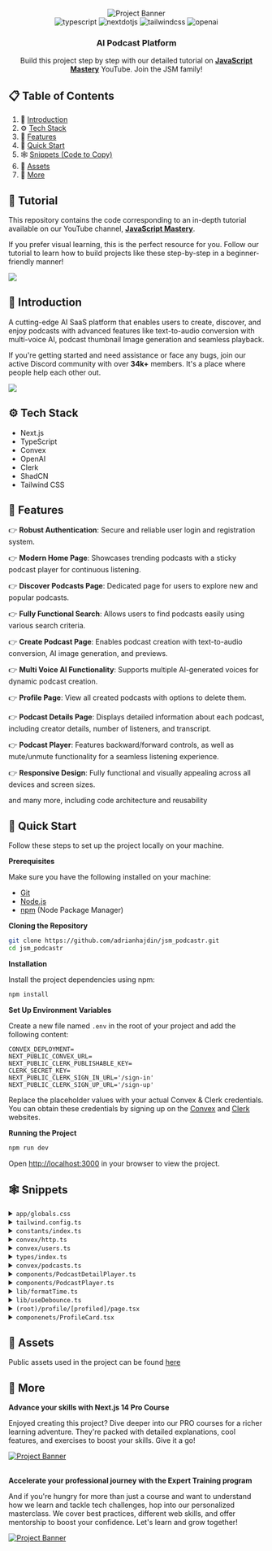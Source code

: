 <div align="center">
  <br />
      <img src="https://github.com/adrianhajdin/jsm_podcastr/assets/151519281/f61a58c2-f144-41f7-8bc9-5ad14752ceb3" alt="Project Banner">
    </a>
  <br />

  <div>
    <img src="https://img.shields.io/badge/-Typescript-black?style=for-the-badge&logoColor=white&logo=typescript&color=3178C6" alt="typescript" />
    <img src="https://img.shields.io/badge/-Next_._JS-black?style=for-the-badge&logoColor=white&logo=nextdotjs&color=000000" alt="nextdotjs" />
    <img src="https://img.shields.io/badge/-Tailwind_CSS-black?style=for-the-badge&logoColor=white&logo=tailwindcss&color=06B6D4" alt="tailwindcss" />
    <img src="https://img.shields.io/badge/-OpenAI-black?style=for-the-badge&logoColor=white&logo=openai&color=412991" alt="openai" />
  </div>

  <h3 align="center">AI Podcast Platform</h3>

   <div align="center">
     Build this project step by step with our detailed tutorial on <a href="https://www.youtube.com/@javascriptmastery/videos" target="_blank"><b>JavaScript Mastery</b></a> YouTube. Join the JSM family!
    </div>
</div>

## 📋 <a name="table">Table of Contents</a>

1. 🤖 [Introduction](#introduction)
2. ⚙️ [Tech Stack](#tech-stack)
3. 🔋 [Features](#features)
4. 🤸 [Quick Start](#quick-start)
5. 🕸️ [Snippets (Code to Copy)](#snippets)
6. 🔗 [Assets](#links)
7. 🚀 [More](#more)

## 🚨 Tutorial

This repository contains the code corresponding to an in-depth tutorial available on our YouTube channel, <a href="https://www.youtube.com/@javascriptmastery/videos" target="_blank"><b>JavaScript Mastery</b></a>. 

If you prefer visual learning, this is the perfect resource for you. Follow our tutorial to learn how to build projects like these step-by-step in a beginner-friendly manner!

<a href="https://youtu.be/zfAb95tJvZQ" target="_blank"><img src="https://github.com/sujatagunale/EasyRead/assets/151519281/1736fca5-a031-4854-8c09-bc110e3bc16d" /></a>

## <a name="introduction">🤖 Introduction</a>

A cutting-edge AI SaaS platform that enables users to create, discover, and enjoy podcasts with advanced features like text-to-audio conversion with multi-voice AI, podcast thumbnail Image generation and seamless playback. 

If you're getting started and need assistance or face any bugs, join our active Discord community with over **34k+** members. It's a place where people help each other out.

<a href="https://discord.com/invite/n6EdbFJ" target="_blank"><img src="https://github.com/sujatagunale/EasyRead/assets/151519281/618f4872-1e10-42da-8213-1d69e486d02e" /></a>

## <a name="tech-stack">⚙️ Tech Stack</a>

- Next.js
- TypeScript
- Convex
- OpenAI
- Clerk
- ShadCN
- Tailwind CSS

## <a name="features">🔋 Features</a>

👉 **Robust Authentication**: Secure and reliable user login and registration system.

👉 **Modern Home Page**: Showcases trending podcasts with a sticky podcast player for continuous listening.

👉 **Discover Podcasts Page**: Dedicated page for users to explore new and popular podcasts.

👉 **Fully Functional Search**: Allows users to find podcasts easily using various search criteria.

👉 **Create Podcast Page**: Enables podcast creation with text-to-audio conversion, AI image generation, and previews.

👉 **Multi Voice AI Functionality**: Supports multiple AI-generated voices for dynamic podcast creation.

👉 **Profile Page**: View all created podcasts with options to delete them.

👉 **Podcast Details Page**: Displays detailed information about each podcast, including creator details, number of listeners, and transcript.

👉 **Podcast Player**: Features backward/forward controls, as well as mute/unmute functionality for a seamless listening experience.

👉 **Responsive Design**: Fully functional and visually appealing across all devices and screen sizes.

and many more, including code architecture and reusability 

## <a name="quick-start">🤸 Quick Start</a>

Follow these steps to set up the project locally on your machine.

**Prerequisites**

Make sure you have the following installed on your machine:

- [Git](https://git-scm.com/)
- [Node.js](https://nodejs.org/en)
- [npm](https://www.npmjs.com/) (Node Package Manager)

**Cloning the Repository**

```bash
git clone https://github.com/adrianhajdin/jsm_podcastr.git
cd jsm_podcastr
```

**Installation**

Install the project dependencies using npm:

```bash
npm install
```

**Set Up Environment Variables**

Create a new file named `.env` in the root of your project and add the following content:

```env
CONVEX_DEPLOYMENT=
NEXT_PUBLIC_CONVEX_URL=
NEXT_PUBLIC_CLERK_PUBLISHABLE_KEY=
CLERK_SECRET_KEY=
NEXT_PUBLIC_CLERK_SIGN_IN_URL='/sign-in'
NEXT_PUBLIC_CLERK_SIGN_UP_URL='/sign-up'
```

Replace the placeholder values with your actual Convex & Clerk credentials. You can obtain these credentials by signing up on the [Convex](https://www.convex.dev/) and [Clerk](https://clerk.com/) websites.

**Running the Project**

```bash
npm run dev
```

Open [http://localhost:3000](http://localhost:3000) in your browser to view the project.

## <a name="snippets">🕸️ Snippets</a>

<details>
<summary><code>app/globals.css</code></summary>

```css
@tailwind base;
@tailwind components;
@tailwind utilities;

* {
  margin: 0;
  padding: 0;
  box-sizing: border-box;
}

html {
  background-color: #101114;
}

@layer utilities {
  .input-class {
    @apply text-16 placeholder:text-16 bg-black-1 rounded-[6px] placeholder:text-gray-1 border-none text-gray-1;
  }
  .podcast_grid {
    @apply grid grid-cols-1 gap-5 sm:grid-cols-2 lg:grid-cols-3 2xl:grid-cols-4;
  }
  .right_sidebar {
    @apply sticky right-0 top-0 flex w-[310px] flex-col overflow-y-hidden border-none bg-black-1 px-[30px] pt-8 max-xl:hidden;
  }
  .left_sidebar {
    @apply sticky left-0 top-0 flex w-fit flex-col  justify-between  border-none  bg-black-1 pt-8 text-white-1 max-md:hidden lg:w-[270px] lg:pl-8;
  }
  .generate_thumbnail {
    @apply mt-[30px] flex w-full max-w-[520px] flex-col justify-between gap-2 rounded-lg border border-black-6 bg-black-1 px-2.5 py-2 md:flex-row md:gap-0;
  }
  .image_div {
    @apply flex-center mt-5 h-[142px] w-full cursor-pointer flex-col gap-3 rounded-xl border-[3.2px] border-dashed border-black-6 bg-black-1;
  }
  .carousel_box {
    @apply relative flex h-fit aspect-square w-full flex-none cursor-pointer flex-col justify-end rounded-xl border-none;
  }
  .button_bold-16 {
    @apply text-[16px] font-bold text-white-1 transition-all duration-500;
  }
  .flex-center {
    @apply flex items-center justify-center;
  }
  .text-12 {
    @apply text-[12px] leading-normal;
  }
  .text-14 {
    @apply text-[14px] leading-normal;
  }
  .text-16 {
    @apply text-[16px] leading-normal;
  }
  .text-18 {
    @apply text-[18px] leading-normal;
  }
  .text-20 {
    @apply text-[20px] leading-normal;
  }
  .text-24 {
    @apply text-[24px] leading-normal;
  }
  .text-32 {
    @apply text-[32px] leading-normal;
  }
}

/* ===== custom classes ===== */

.custom-scrollbar::-webkit-scrollbar {
  width: 3px;
  height: 3px;
  border-radius: 2px;
}

.custom-scrollbar::-webkit-scrollbar-track {
  background: #15171c;
}

.custom-scrollbar::-webkit-scrollbar-thumb {
  background: #222429;
  border-radius: 50px;
}

.custom-scrollbar::-webkit-scrollbar-thumb:hover {
  background: #555;
}
/* Hide scrollbar for Chrome, Safari and Opera */
.no-scrollbar::-webkit-scrollbar {
  display: none;
}

/* Hide scrollbar for IE, Edge and Firefox */
.no-scrollbar {
  -ms-overflow-style: none; /* IE and Edge */
  scrollbar-width: none; /* Firefox */
}
.glassmorphism {
  background: rgba(255, 255, 255, 0.25);
  backdrop-filter: blur(4px);
  -webkit-backdrop-filter: blur(4px);
}
.glassmorphism-auth {
  background: rgba(6, 3, 3, 0.711);
  backdrop-filter: blur(4px);
  -webkit-backdrop-filter: blur(4px);
}
.glassmorphism-black {
  background: rgba(18, 18, 18, 0.64);
  backdrop-filter: blur(37px);
  -webkit-backdrop-filter: blur(37px);
}

/* ======= clerk overrides ======== */
.cl-socialButtonsIconButton {
  border: 2px solid #222429;
}
.cl-button {
  color: white;
}
.cl-socialButtonsProviderIcon__github {
  filter: invert(1);
}
.cl-internal-b3fm6y {
  background: #f97535;
}
.cl-formButtonPrimary {
  background: #f97535;
}
.cl-footerActionLink {
  color: #f97535;
}
.cl-headerSubtitle {
  color: #c5d0e6;
}
.cl-logoImage {
  width: 10rem;
  height: 3rem;
}
.cl-internal-4a7e9l {
  color: white;
}

.cl-userButtonPopoverActionButtonIcon {
  color: white;
}
.cl-internal-wkkub3 {
  color: #f97535;
}
```

</details>

<details>
<summary><code>tailwind.config.ts</code></summary>

```typescript
import type { Config } from "tailwindcss";

const config = {
  darkMode: ["class"],
  content: [
    "./pages/**/*.{ts,tsx}",
    "./components/**/*.{ts,tsx}",
    "./app/**/*.{ts,tsx}",
    "./src/**/*.{ts,tsx}",
  ],
  prefix: "",
  theme: {
    container: {
      center: true,
      padding: "2rem",
      screens: {
        "2xl": "1400px",
      },
    },
    extend: {
      colors: {
        white: {
          1: "#FFFFFF",
          2: "rgba(255, 255, 255, 0.72)",
          3: "rgba(255, 255, 255, 0.4)",
          4: "rgba(255, 255, 255, 0.64)",
          5: "rgba(255, 255, 255, 0.80)",
        },
        black: {
          1: "#15171C",
          2: "#222429",
          3: "#101114",
          4: "#252525",
          5: "#2E3036",
          6: "#24272C",
        },
        orange: {
          1: "#F97535",
        },
        gray: {
          1: "#71788B",
        },
      },
      backgroundImage: {
        "nav-focus":
          "linear-gradient(270deg, rgba(255, 255, 255, 0.06) 0%, rgba(255, 255, 255, 0.00) 100%)",
      },
      keyframes: {
        "accordion-down": {
          from: { height: "0" },
          to: { height: "var(--radix-accordion-content-height)" },
        },
        "accordion-up": {
          from: { height: "var(--radix-accordion-content-height)" },
          to: { height: "0" },
        },
      },
      animation: {
        "accordion-down": "accordion-down 0.2s ease-out",
        "accordion-up": "accordion-up 0.2s ease-out",
      },
    },
  },
  plugins: [require("tailwindcss-animate")],
} satisfies Config;

export default config;
```

</details>

<details>
<summary><code>constants/index.ts</code></summary>

```typescript
export const sidebarLinks = [
  {
    imgURL: "/icons/home.svg",
    route: "/",
    label: "Home",
  },
  {
    imgURL: "/icons/discover.svg",
    route: "/discover",
    label: "Discover",
  },
  {
    imgURL: "/icons/microphone.svg",
    route: "/create-podcast",
    label: "Create Podcast",
  },
];

export const voiceDetails = [
  {
    id: 1,
    name: "alloy",
  },
  {
    id: 2,
    name: "echo",
  },
  {
    id: 3,
    name: "fable",
  },
  {
    id: 4,
    name: "onyx",
  },
  {
    id: 5,
    name: "nova",
  },
  {
    id: 6,
    name: "shimmer",
  },
];

export const podcastData = [
  {
    id: 1,
    title: "The Joe Rogan Experience",
    description: "A long form, in-depth conversation",
    imgURL:
      "https://lovely-flamingo-139.convex.cloud/api/storage/3106b884-548d-4ba0-a179-785901f69806",
  },
  {
    id: 2,
    title: "The Futur",
    description: "This is how the news should sound",
    imgURL:
      "https://lovely-flamingo-139.convex.cloud/api/storage/16fbf9bd-d800-42bc-ac95-d5a586447bf6",
  },
  {
    id: 3,
    title: "Waveform",
    description: "Join Michelle Obama in conversation",
    imgURL:
      "https://lovely-flamingo-139.convex.cloud/api/storage/60f0c1d9-f2ac-4a96-9178-f01d78fa3733",
  },
  {
    id: 4,
    title: "The Tech Talks Daily Podcast",
    description: "This is how the news should sound",
    imgURL:
      "https://lovely-flamingo-139.convex.cloud/api/storage/5ba7ed1b-88b4-4c32-8d71-270f1c502445",
  },
  {
    id: 5,
    title: "GaryVee Audio Experience",
    description: "A long form, in-depth conversation",
    imgURL:
      "https://lovely-flamingo-139.convex.cloud/api/storage/ca7cb1a6-4919-4b2c-a73e-279a79ac6d23",
  },
  {
    id: 6,
    title: "Syntax ",
    description: "Join Michelle Obama in conversation",
    imgURL:
      "https://lovely-flamingo-139.convex.cloud/api/storage/b8ea40c7-aafb-401a-9129-73c515a73ab5",
  },
  {
    id: 7,
    title: "IMPAULSIVE",
    description: "A long form, in-depth conversation",
    imgURL:
      "https://lovely-flamingo-139.convex.cloud/api/storage/8a55d662-fe3f-4bcf-b78b-3b2f3d3def5c",
  },
  {
    id: 8,
    title: "Ted Tech",
    description: "This is how the news should sound",
    imgURL:
      "https://lovely-flamingo-139.convex.cloud/api/storage/221ee4bd-435f-42c3-8e98-4a001e0d806e",
  },
];
```

</details>

<details>
<summary><code>convex/http.ts</code></summary>

```typescript
// ===== reference links =====
// https://www.convex.dev/templates (open the link and choose for clerk than you will get the github link mentioned below)
// https://github.dev/webdevcody/thumbnail-critique/blob/6637671d72513cfe13d00cb7a2990b23801eb327/convex/schema.ts

import type { WebhookEvent } from "@clerk/nextjs/server";
import { httpRouter } from "convex/server";
import { Webhook } from "svix";

import { internal } from "./_generated/api";
import { httpAction } from "./_generated/server";

const handleClerkWebhook = httpAction(async (ctx, request) => {
  const event = await validateRequest(request);
  if (!event) {
    return new Response("Invalid request", { status: 400 });
  }
  switch (event.type) {
    case "user.created":
      await ctx.runMutation(internal.users.createUser, {
        clerkId: event.data.id,
        email: event.data.email_addresses[0].email_address,
        imageUrl: event.data.image_url,
        name: event.data.first_name as string,
      });
      break;
    case "user.updated":
      await ctx.runMutation(internal.users.updateUser, {
        clerkId: event.data.id,
        imageUrl: event.data.image_url,
        email: event.data.email_addresses[0].email_address,
      });
      break;
    case "user.deleted":
      await ctx.runMutation(internal.users.deleteUser, {
        clerkId: event.data.id as string,
      });
      break;
  }
  return new Response(null, {
    status: 200,
  });
});

const http = httpRouter();

http.route({
  path: "/clerk",
  method: "POST",
  handler: handleClerkWebhook,
});

const validateRequest = async (
  req: Request
): Promise<WebhookEvent | undefined> => {
  // key note : add the webhook secret variable to the environment variables field in convex dashboard setting
  const webhookSecret = process.env.CLERK_WEBHOOK_SECRET!;
  if (!webhookSecret) {
    throw new Error("CLERK_WEBHOOK_SECRET is not defined");
  }
  const payloadString = await req.text();
  const headerPayload = req.headers;
  const svixHeaders = {
    "svix-id": headerPayload.get("svix-id")!,
    "svix-timestamp": headerPayload.get("svix-timestamp")!,
    "svix-signature": headerPayload.get("svix-signature")!,
  };
  const wh = new Webhook(webhookSecret);
  const event = wh.verify(payloadString, svixHeaders);
  return event as unknown as WebhookEvent;
};

export default http;
```

</details>

<details>
<summary><code>convex/users.ts</code></summary>

```typescript
import { ConvexError, v } from "convex/values";

import { internalMutation, query } from "./_generated/server";

export const getUserById = query({
  args: { clerkId: v.string() },
  handler: async (ctx, args) => {
    const user = await ctx.db
      .query("users")
      .filter((q) => q.eq(q.field("clerkId"), args.clerkId))
      .unique();

    if (!user) {
      throw new ConvexError("User not found");
    }

    return user;
  },
});

// this query is used to get the top user by podcast count. first the podcast is sorted by views and then the user is sorted by total podcasts, so the user with the most podcasts will be at the top.
export const getTopUserByPodcastCount = query({
  args: {},
  handler: async (ctx, args) => {
    const user = await ctx.db.query("users").collect();

    const userData = await Promise.all(
      user.map(async (u) => {
        const podcasts = await ctx.db
          .query("podcasts")
          .filter((q) => q.eq(q.field("authorId"), u.clerkId))
          .collect();

        const sortedPodcasts = podcasts.sort((a, b) => b.views - a.views);

        return {
          ...u,
          totalPodcasts: podcasts.length,
          podcast: sortedPodcasts.map((p) => ({
            podcastTitle: p.podcastTitle,
            pocastId: p._id,
          })),
        };
      })
    );

    return userData.sort((a, b) => b.totalPodcasts - a.totalPodcasts);
  },
});

export const createUser = internalMutation({
  args: {
    clerkId: v.string(),
    email: v.string(),
    imageUrl: v.string(),
    name: v.string(),
  },
  handler: async (ctx, args) => {
    await ctx.db.insert("users", {
      clerkId: args.clerkId,
      email: args.email,
      imageUrl: args.imageUrl,
      name: args.name,
    });
  },
});

export const updateUser = internalMutation({
  args: {
    clerkId: v.string(),
    imageUrl: v.string(),
    email: v.string(),
  },
  async handler(ctx, args) {
    const user = await ctx.db
      .query("users")
      .filter((q) => q.eq(q.field("clerkId"), args.clerkId))
      .unique();

    if (!user) {
      throw new ConvexError("User not found");
    }

    await ctx.db.patch(user._id, {
      imageUrl: args.imageUrl,
      email: args.email,
    });

    const podcast = await ctx.db
      .query("podcasts")
      .filter((q) => q.eq(q.field("authorId"), args.clerkId))
      .collect();

    await Promise.all(
      podcast.map(async (p) => {
        await ctx.db.patch(p._id, {
          authorImageUrl: args.imageUrl,
        });
      })
    );
  },
});

export const deleteUser = internalMutation({
  args: { clerkId: v.string() },
  async handler(ctx, args) {
    const user = await ctx.db
      .query("users")
      .filter((q) => q.eq(q.field("clerkId"), args.clerkId))
      .unique();

    if (!user) {
      throw new ConvexError("User not found");
    }

    await ctx.db.delete(user._id);
  },
});
```

</details>

<details>
<summary><code>types/index.ts</code></summary>

```typescript
/* eslint-disable no-unused-vars */

import { Dispatch, SetStateAction } from "react";

import { Id } from "@/convex/_generated/dataModel";

export interface EmptyStateProps {
  title: string;
  search?: boolean;
  buttonText?: string;
  buttonLink?: string;
}

export interface TopPodcastersProps {
  _id: Id<"users">;
  _creationTime: number;
  email: string;
  imageUrl: string;
  clerkId: string;
  name: string;
  podcast: {
    podcastTitle: string;
    pocastId: Id<"podcasts">;
  }[];
  totalPodcasts: number;
}

export interface PodcastProps {
  _id: Id<"podcasts">;
  _creationTime: number;
  audioStorageId: Id<"_storage"> | null;
  user: Id<"users">;
  podcastTitle: string;
  podcastDescription: string;
  audioUrl: string | null;
  imageUrl: string | null;
  imageStorageId: Id<"_storage"> | null;
  author: string;
  authorId: string;
  authorImageUrl: string;
  voicePrompt: string;
  imagePrompt: string | null;
  voiceType: string;
  audioDuration: number;
  views: number;
}

export interface ProfilePodcastProps {
  podcasts: PodcastProps[];
  listeners: number;
}

export type VoiceType =
  | "alloy"
  | "echo"
  | "fable"
  | "onyx"
  | "nova"
  | "shimmer";

export interface GeneratePodcastProps {
  voiceType: VoiceType;
  setAudio: Dispatch<SetStateAction<string>>;
  audio: string;
  setAudioStorageId: Dispatch<SetStateAction<Id<"_storage"> | null>>;
  voicePrompt: string;
  setVoicePrompt: Dispatch<SetStateAction<string>>;
  setAudioDuration: Dispatch<SetStateAction<number>>;
}

export interface GenerateThumbnailProps {
  setImage: Dispatch<SetStateAction<string>>;
  setImageStorageId: Dispatch<SetStateAction<Id<"_storage"> | null>>;
  image: string;
  imagePrompt: string;
  setImagePrompt: Dispatch<SetStateAction<string>>;
}

export interface LatestPodcastCardProps {
  imgUrl: string;
  title: string;
  duration: string;
  index: number;
  audioUrl: string;
  author: string;
  views: number;
  podcastId: Id<"podcasts">;
}

export interface PodcastDetailPlayerProps {
  audioUrl: string;
  podcastTitle: string;
  author: string;
  isOwner: boolean;
  imageUrl: string;
  podcastId: Id<"podcasts">;
  imageStorageId: Id<"_storage">;
  audioStorageId: Id<"_storage">;
  authorImageUrl: string;
  authorId: string;
}

export interface AudioProps {
  title: string;
  audioUrl: string;
  author: string;
  imageUrl: string;
  podcastId: string;
}

export interface AudioContextType {
  audio: AudioProps | undefined;
  setAudio: React.Dispatch<React.SetStateAction<AudioProps | undefined>>;
}

export interface PodcastCardProps {
  imgUrl: string;
  title: string;
  description: string;
  podcastId: Id<"podcasts">;
}

export interface CarouselProps {
  fansLikeDetail: TopPodcastersProps[];
}

export interface ProfileCardProps {
  podcastData: ProfilePodcastProps;
  imageUrl: string;
  userFirstName: string;
}

export type UseDotButtonType = {
  selectedIndex: number;
  scrollSnaps: number[];
  onDotButtonClick: (index: number) => void;
};
```

</details>

<details>
<summary><code>convex/podcasts.ts</code></summary>

```typescript
import { ConvexError, v } from "convex/values";

import { mutation, query } from "./_generated/server";

// create podcast mutation
export const createPodcast = mutation({
  args: {
    audioStorageId: v.union(v.id("_storage"), v.null()),
    podcastTitle: v.string(),
    podcastDescription: v.string(),
    audioUrl: v.string(),
    imageUrl: v.string(),
    imageStorageId: v.union(v.id("_storage"), v.null()),
    voicePrompt: v.string(),
    imagePrompt: v.string(),
    voiceType: v.string(),
    views: v.number(),
    audioDuration: v.number(),
  },
  handler: async (ctx, args) => {
    const identity = await ctx.auth.getUserIdentity();

    if (!identity) {
      throw new ConvexError("User not authenticated");
    }

    const user = await ctx.db
      .query("users")
      .filter((q) => q.eq(q.field("email"), identity.email))
      .collect();

    if (user.length === 0) {
      throw new ConvexError("User not found");
    }

    return await ctx.db.insert("podcasts", {
      audioStorageId: args.audioStorageId,
      user: user[0]._id,
      podcastTitle: args.podcastTitle,
      podcastDescription: args.podcastDescription,
      audioUrl: args.audioUrl,
      imageUrl: args.imageUrl,
      imageStorageId: args.imageStorageId,
      author: user[0].name,
      authorId: user[0].clerkId,
      voicePrompt: args.voicePrompt,
      imagePrompt: args.imagePrompt,
      voiceType: args.voiceType,
      views: args.views,
      authorImageUrl: user[0].imageUrl,
      audioDuration: args.audioDuration,
    });
  },
});

// this mutation is required to generate the url after uploading the file to the storage.
export const getUrl = mutation({
  args: {
    storageId: v.id("_storage"),
  },
  handler: async (ctx, args) => {
    return await ctx.storage.getUrl(args.storageId);
  },
});

// this query will get all the podcasts based on the voiceType of the podcast , which we are showing in the Similar Podcasts section.
export const getPodcastByVoiceType = query({
  args: {
    podcastId: v.id("podcasts"),
  },
  handler: async (ctx, args) => {
    const podcast = await ctx.db.get(args.podcastId);

    return await ctx.db
      .query("podcasts")
      .filter((q) =>
        q.and(
          q.eq(q.field("voiceType"), podcast?.voiceType),
          q.neq(q.field("_id"), args.podcastId)
        )
      )
      .collect();
  },
});

// this query will get all the podcasts.
export const getAllPodcasts = query({
  handler: async (ctx) => {
    return await ctx.db.query("podcasts").order("desc").collect();
  },
});

// this query will get the podcast by the podcastId.
export const getPodcastById = query({
  args: {
    podcastId: v.id("podcasts"),
  },
  handler: async (ctx, args) => {
    return await ctx.db.get(args.podcastId);
  },
});

// this query will get the podcasts based on the views of the podcast , which we are showing in the Trending Podcasts section.
export const getTrendingPodcasts = query({
  handler: async (ctx) => {
    const podcast = await ctx.db.query("podcasts").collect();

    return podcast.sort((a, b) => b.views - a.views).slice(0, 8);
  },
});

// this query will get the podcast by the authorId.
export const getPodcastByAuthorId = query({
  args: {
    authorId: v.string(),
  },
  handler: async (ctx, args) => {
    const podcasts = await ctx.db
      .query("podcasts")
      .filter((q) => q.eq(q.field("authorId"), args.authorId))
      .collect();

    const totalListeners = podcasts.reduce(
      (sum, podcast) => sum + podcast.views,
      0
    );

    return { podcasts, listeners: totalListeners };
  },
});

// this query will get the podcast by the search query.
export const getPodcastBySearch = query({
  args: {
    search: v.string(),
  },
  handler: async (ctx, args) => {
    if (args.search === "") {
      return await ctx.db.query("podcasts").order("desc").collect();
    }

    const authorSearch = await ctx.db
      .query("podcasts")
      .withSearchIndex("search_author", (q) => q.search("author", args.search))
      .take(10);

    if (authorSearch.length > 0) {
      return authorSearch;
    }

    const titleSearch = await ctx.db
      .query("podcasts")
      .withSearchIndex("search_title", (q) =>
        q.search("podcastTitle", args.search)
      )
      .take(10);

    if (titleSearch.length > 0) {
      return titleSearch;
    }

    return await ctx.db
      .query("podcasts")
      .withSearchIndex("search_body", (q) =>
        q.search("podcastDescription" || "podcastTitle", args.search)
      )
      .take(10);
  },
});

// this mutation will update the views of the podcast.
export const updatePodcastViews = mutation({
  args: {
    podcastId: v.id("podcasts"),
  },
  handler: async (ctx, args) => {
    const podcast = await ctx.db.get(args.podcastId);

    if (!podcast) {
      throw new ConvexError("Podcast not found");
    }

    return await ctx.db.patch(args.podcastId, {
      views: podcast.views + 1,
    });
  },
});

// this mutation will delete the podcast.
export const deletePodcast = mutation({
  args: {
    podcastId: v.id("podcasts"),
    imageStorageId: v.id("_storage"),
    audioStorageId: v.id("_storage"),
  },
  handler: async (ctx, args) => {
    const podcast = await ctx.db.get(args.podcastId);

    if (!podcast) {
      throw new ConvexError("Podcast not found");
    }

    await ctx.storage.delete(args.imageStorageId);
    await ctx.storage.delete(args.audioStorageId);
    return await ctx.db.delete(args.podcastId);
  },
});
```

</details>

<details>
<summary><code>components/PodcastDetailPlayer.ts</code></summary>

```typescript
"use client";
import { useMutation } from "convex/react";
import Image from "next/image";
import { useRouter } from "next/navigation";
import { useState } from "react";

import { api } from "@/convex/_generated/api";
import { useAudio } from "@/providers/AudioProvider";
import { PodcastDetailPlayerProps } from "@/types";

import LoaderSpinner from "./Loader";
import { Button } from "./ui/button";
import { useToast } from "./ui/use-toast";

const PodcastDetailPlayer = ({
  audioUrl,
  podcastTitle,
  author,
  imageUrl,
  podcastId,
  imageStorageId,
  audioStorageId,
  isOwner,
  authorImageUrl,
  authorId,
}: PodcastDetailPlayerProps) => {
  const router = useRouter();
  const { setAudio } = useAudio();
  const { toast } = useToast();
  const [isDeleting, setIsDeleting] = useState(false);
  const deletePodcast = useMutation(api.podcasts.deletePodcast);

  const handleDelete = async () => {
    try {
      await deletePodcast({ podcastId, imageStorageId, audioStorageId });
      toast({
        title: "Podcast deleted",
      });
      router.push("/");
    } catch (error) {
      console.error("Error deleting podcast", error);
      toast({
        title: "Error deleting podcast",
        variant: "destructive",
      });
    }
  };

  const handlePlay = () => {
    setAudio({
      title: podcastTitle,
      audioUrl,
      imageUrl,
      author,
      podcastId,
    });
  };

  if (!imageUrl || !authorImageUrl) return <LoaderSpinner />;

  return (
    <div className="mt-6 flex w-full justify-between max-md:justify-center">
      <div className="flex flex-col gap-8 max-md:items-center md:flex-row">
        <Image
          src={imageUrl}
          width={250}
          height={250}
          alt="Podcast image"
          className="aspect-square rounded-lg"
        />
        <div className="flex w-full flex-col gap-5 max-md:items-center md:gap-9">
          <article className="flex flex-col gap-2 max-md:items-center">
            <h1 className="text-32 font-extrabold tracking-[-0.32px] text-white-1">
              {podcastTitle}
            </h1>
            <figure
              className="flex cursor-pointer items-center gap-2"
              onClick={() => {
                router.push(`/profile/${authorId}`);
              }}
            >
              <Image
                src={authorImageUrl}
                width={30}
                height={30}
                alt="Caster icon"
                className="size-[30px] rounded-full object-cover"
              />
              <h2 className="text-16 font-normal text-white-3">{author}</h2>
            </figure>
          </article>

          <Button
            onClick={handlePlay}
            className="text-16 w-full max-w-[250px] bg-orange-1 font-extrabold text-white-1"
          >
            <Image
              src="/icons/Play.svg"
              width={20}
              height={20}
              alt="random play"
            />{" "}
            &nbsp; Play podcast
          </Button>
        </div>
      </div>
      {isOwner && (
        <div className="relative mt-2">
          <Image
            src="/icons/three-dots.svg"
            width={20}
            height={30}
            alt="Three dots icon"
            className="cursor-pointer"
            onClick={() => setIsDeleting((prev) => !prev)}
          />
          {isDeleting && (
            <div
              className="absolute -left-32 -top-2 z-10 flex w-32 cursor-pointer justify-center gap-2 rounded-md bg-black-6 py-1.5 hover:bg-black-2"
              onClick={handleDelete}
            >
              <Image
                src="/icons/delete.svg"
                width={16}
                height={16}
                alt="Delete icon"
              />
              <h2 className="text-16 font-normal text-white-1">Delete</h2>
            </div>
          )}
        </div>
      )}
    </div>
  );
};

export default PodcastDetailPlayer;
```

</details>

<details>
<summary><code>components/PodcastPlayer.ts</code></summary>

```typescript
"use client";
import Image from "next/image";
import Link from "next/link";
import { useEffect, useRef, useState } from "react";

import { formatTime } from "@/lib/formatTime";
import { cn } from "@/lib/utils";
import { useAudio } from "@/providers/AudioProvider";

import { Progress } from "./ui/progress";

const PodcastPlayer = () => {
  const audioRef = useRef<HTMLAudioElement>(null);
  const [isPlaying, setIsPlaying] = useState(false);
  const [duration, setDuration] = useState(0);
  const [isMuted, setIsMuted] = useState(false);
  const [currentTime, setCurrentTime] = useState(0);
  const { audio } = useAudio();

  const togglePlayPause = () => {
    if (audioRef.current?.paused) {
      audioRef.current?.play();
      setIsPlaying(true);
    } else {
      audioRef.current?.pause();
      setIsPlaying(false);
    }
  };

  const toggleMute = () => {
    if (audioRef.current) {
      audioRef.current.muted = !isMuted;
      setIsMuted((prev) => !prev);
    }
  };

  const forward = () => {
    if (
      audioRef.current &&
      audioRef.current.currentTime &&
      audioRef.current.duration &&
      audioRef.current.currentTime + 5 < audioRef.current.duration
    ) {
      audioRef.current.currentTime += 5;
    }
  };

  const rewind = () => {
    if (audioRef.current && audioRef.current.currentTime - 5 > 0) {
      audioRef.current.currentTime -= 5;
    } else if (audioRef.current) {
      audioRef.current.currentTime = 0;
    }
  };

  useEffect(() => {
    const updateCurrentTime = () => {
      if (audioRef.current) {
        setCurrentTime(audioRef.current.currentTime);
      }
    };

    const audioElement = audioRef.current;
    if (audioElement) {
      audioElement.addEventListener("timeupdate", updateCurrentTime);

      return () => {
        audioElement.removeEventListener("timeupdate", updateCurrentTime);
      };
    }
  }, []);

  useEffect(() => {
    const audioElement = audioRef.current;
    if (audio?.audioUrl) {
      if (audioElement) {
        audioElement.play().then(() => {
          setIsPlaying(true);
        });
      }
    } else {
      audioElement?.pause();
      setIsPlaying(true);
    }
  }, [audio]);
  const handleLoadedMetadata = () => {
    if (audioRef.current) {
      setDuration(audioRef.current.duration);
    }
  };

  const handleAudioEnded = () => {
    setIsPlaying(false);
  };

  return (
    <div
      className={cn("sticky bottom-0 left-0 flex size-full flex-col", {
        hidden: !audio?.audioUrl || audio?.audioUrl === "",
      })}
    >
      {/* change the color for indicator inside the Progress component in ui folder */}
      <Progress
        value={(currentTime / duration) * 100}
        className="w-full"
        max={duration}
      />
      <section className="glassmorphism-black flex h-[112px] w-full items-center justify-between px-4 max-md:justify-center max-md:gap-5 md:px-12">
        <audio
          ref={audioRef}
          src={audio?.audioUrl}
          className="hidden"
          onLoadedMetadata={handleLoadedMetadata}
          onEnded={handleAudioEnded}
        />
        <div className="flex items-center gap-4 max-md:hidden">
          <Link href={`/podcast/${audio?.podcastId}`}>
            <Image
              src={audio?.imageUrl! || "/images/player1.png"}
              width={64}
              height={64}
              alt="player1"
              className="aspect-square rounded-xl"
            />
          </Link>
          <div className="flex w-[160px] flex-col">
            <h2 className="text-14 truncate font-semibold text-white-1">
              {audio?.title}
            </h2>
            <p className="text-12 font-normal text-white-2">{audio?.author}</p>
          </div>
        </div>
        <div className="flex-center cursor-pointer gap-3 md:gap-6">
          <div className="flex items-center gap-1.5">
            <Image
              src={"/icons/reverse.svg"}
              width={24}
              height={24}
              alt="rewind"
              onClick={rewind}
            />
            <h2 className="text-12 font-bold text-white-4">-5</h2>
          </div>
          <Image
            src={isPlaying ? "/icons/Pause.svg" : "/icons/Play.svg"}
            width={30}
            height={30}
            alt="play"
            onClick={togglePlayPause}
          />
          <div className="flex items-center gap-1.5">
            <h2 className="text-12 font-bold text-white-4">+5</h2>
            <Image
              src={"/icons/forward.svg"}
              width={24}
              height={24}
              alt="forward"
              onClick={forward}
            />
          </div>
        </div>
        <div className="flex items-center gap-6">
          <h2 className="text-16 font-normal text-white-2 max-md:hidden">
            {formatTime(duration)}
          </h2>
          <div className="flex w-full gap-2">
            <Image
              src={isMuted ? "/icons/unmute.svg" : "/icons/mute.svg"}
              width={24}
              height={24}
              alt="mute unmute"
              onClick={toggleMute}
              className="cursor-pointer"
            />
          </div>
        </div>
      </section>
    </div>
  );
};

export default PodcastPlayer;
```

</details>

<details>
<summary><code>lib/formatTime.ts</code></summary>

```typescript
export const formatTime = (seconds: number) => {
  const minutes = Math.floor(seconds / 60);
  const remainingSeconds = Math.floor(seconds % 60);
  return `${minutes}:${remainingSeconds < 10 ? "0" : ""}${remainingSeconds}`;
};
```

</details>

<details>
<summary><code>lib/useDebounce.ts</code></summary>

```typescript
import { useEffect, useState } from "react";

export const useDebounce = <T>(value: T, delay = 500) => {
  const [debouncedValue, setDebouncedValue] = useState<T>(value);

  useEffect(() => {
    const timeout = setTimeout(() => {
      setDebouncedValue(value);
    }, delay);

    return () => {
      clearTimeout(timeout);
    };
  }, [value, delay]);

  return debouncedValue;
};
```

</details>


<details>
<summary><code>(root)/profile/[profiled]/page.tsx</code></summary>

```typescript
"use client";

import { useQuery } from "convex/react";

import EmptyState from "@/components/EmptyState";
import LoaderSpinner from "@/components/Loader";
import PodcastCard from "@/components/PodcastCard";
import ProfileCard from "@/components/ProfileCard";
import { api } from "@/convex/_generated/api";

const ProfilePage = ({
  params,
}: {
  params: {
    profileId: string;
  };
}) => {
  const user = useQuery(api.users.getUserById, {
    clerkId: params.profileId,
  });
  const podcastsData = useQuery(api.podcasts.getPodcastByAuthorId, {
    authorId: params.profileId,
  });

  if (!user || !podcastsData) return <LoaderSpinner />;

  return (
    <section className="mt-9 flex flex-col">
      <h1 className="text-20 font-bold text-white-1 max-md:text-center">
        Podcaster Profile
      </h1>
      <div className="mt-6 flex flex-col gap-6 max-md:items-center md:flex-row">
        <ProfileCard
          podcastData={podcastsData!}
          imageUrl={user?.imageUrl!}
          userFirstName={user?.name!}
        />
      </div>
      <section className="mt-9 flex flex-col gap-5">
        <h1 className="text-20 font-bold text-white-1">All Podcasts</h1>
        {podcastsData && podcastsData.podcasts.length > 0 ? (
          <div className="podcast_grid">
            {podcastsData?.podcasts
              ?.slice(0, 4)
              .map((podcast) => (
                <PodcastCard
                  key={podcast._id}
                  imgUrl={podcast.imageUrl!}
                  title={podcast.podcastTitle!}
                  description={podcast.podcastDescription}
                  podcastId={podcast._id}
                />
              ))}
          </div>
        ) : (
          <EmptyState
            title="You have not created any podcasts yet"
            buttonLink="/create-podcast"
          />
        )}
      </section>
    </section>
  );
};

export default ProfilePage;
```

</details>

<details>
<summary><code>componenets/ProfileCard.tsx</code></summary>

```typescript
"use client";
import Image from "next/image";
import { useEffect, useState } from "react";

import { useAudio } from "@/providers/AudioProvider";
import { PodcastProps, ProfileCardProps } from "@/types";

import LoaderSpinner from "./Loader";
import { Button } from "./ui/button";

const ProfileCard = ({
  podcastData,
  imageUrl,
  userFirstName,
}: ProfileCardProps) => {
  const { setAudio } = useAudio();

  const [randomPodcast, setRandomPodcast] = useState<PodcastProps | null>(null);

  const playRandomPodcast = () => {
    const randomIndex = Math.floor(Math.random() * podcastData.podcasts.length);

    setRandomPodcast(podcastData.podcasts[randomIndex]);
  };

  useEffect(() => {
    if (randomPodcast) {
      setAudio({
        title: randomPodcast.podcastTitle,
        audioUrl: randomPodcast.audioUrl || "",
        imageUrl: randomPodcast.imageUrl || "",
        author: randomPodcast.author,
        podcastId: randomPodcast._id,
      });
    }
  }, [randomPodcast, setAudio]);

  if (!imageUrl) return <LoaderSpinner />;

  return (
    <div className="mt-6 flex flex-col gap-6 max-md:items-center md:flex-row">
      <Image
        src={imageUrl}
        width={250}
        height={250}
        alt="Podcaster"
        className="aspect-square rounded-lg"
      />
      <div className="flex flex-col justify-center max-md:items-center">
        <div className="flex flex-col gap-2.5">
          <figure className="flex gap-2 max-md:justify-center">
            <Image
              src="/icons/verified.svg"
              width={15}
              height={15}
              alt="verified"
            />
            <h2 className="text-14 font-medium text-white-2">
              Verified Creator
            </h2>
          </figure>
          <h1 className="text-32 font-extrabold tracking-[-0.32px] text-white-1">
            {userFirstName}
          </h1>
        </div>
        <figure className="flex gap-3 py-6">
          <Image
            src="/icons/headphone.svg"
            width={24}
            height={24}
            alt="headphones"
          />
          <h2 className="text-16 font-semibold text-white-1">
            {podcastData?.listeners} &nbsp;
            <span className="font-normal text-white-2">monthly listeners</span>
          </h2>
        </figure>
        {podcastData?.podcasts.length > 0 && (
          <Button
            onClick={playRandomPodcast}
            className="text-16 bg-orange-1 font-extrabold text-white-1"
          >
            <Image
              src="/icons/Play.svg"
              width={20}
              height={20}
              alt="random play"
            />{" "}
            &nbsp; Play a random podcast
          </Button>
        )}
      </div>
    </div>
  );
};

export default ProfileCard;
```

</details>


## <a name="links">🔗 Assets</a>

Public assets used in the project can be found [here](https://drive.google.com/file/d/18tLuq1QY1Wxr4sqnMony2LCLDcyYCWdG/view?usp=sharing)

## <a name="more">🚀 More</a>

**Advance your skills with Next.js 14 Pro Course**

Enjoyed creating this project? Dive deeper into our PRO courses for a richer learning adventure. They're packed with detailed explanations, cool features, and exercises to boost your skills. Give it a go!

<a href="https://jsmastery.pro/next14" target="_blank">
<img src="https://github.com/sujatagunale/EasyRead/assets/151519281/557837ce-f612-4530-ab24-189e75133c71" alt="Project Banner">
</a>

<br />
<br />

**Accelerate your professional journey with the Expert Training program**

And if you're hungry for more than just a course and want to understand how we learn and tackle tech challenges, hop into our personalized masterclass. We cover best practices, different web skills, and offer mentorship to boost your confidence. Let's learn and grow together!

<a href="https://www.jsmastery.pro/masterclass" target="_blank">
<img src="https://github.com/sujatagunale/EasyRead/assets/151519281/fed352ad-f27b-400d-9b8f-c7fe628acb84" alt="Project Banner">
</a>

#
